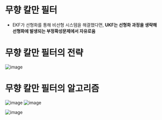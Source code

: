 # 무향 칼만 필터
- EKF가 선형화를 통해 비선형 시스템을 해결했다면, __UKF는 선형화 과정을 생략해 선형화에 발생되는 부정확성문제에서 자유로움__
# 무향 칼만 필터의 전략
![image](https://user-images.githubusercontent.com/107944370/230553246-49d0363d-db40-4b29-ace7-b58af05abfa6.png)
# 무향 칼만 필터의 알고리즘
![image](https://user-images.githubusercontent.com/107944370/230553442-6a981441-caee-4333-ac22-3a25e810691d.png)
![image](https://user-images.githubusercontent.com/107944370/230553641-6b9a0a03-c45a-4642-8064-7620f07c96ba.png)

![image](https://user-images.githubusercontent.com/107944370/230553320-1b615857-c6ca-4ddd-9ed9-825601242a94.png)
